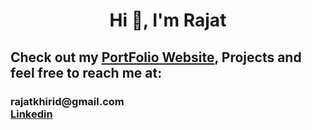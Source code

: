 <h1 align="center">Hi 👋, I'm Rajat</h1>
<h2> Check out my <a href="https://rajat255.github.io/PortFolio/">PortFolio Website</a>, Projects and feel free to reach me at:</h2>
<h3> 
  rajatkhirid@gmail.com <br>
  <a href=https://www.linkedin.com/in/rajatkhirid/> Linkedin </a>
</h3>
